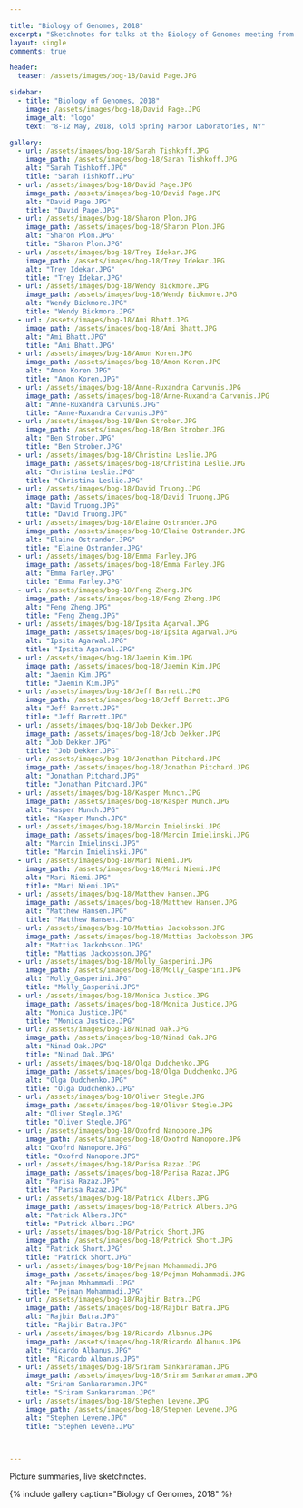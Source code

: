 ```yaml
---

title: "Biology of Genomes, 2018"
excerpt: "Sketchnotes for talks at the Biology of Genomes meeting from May 8-12, 2018 at Cold Spring Harbor Laboratories, NY."
layout: single
comments: true

header:
  teaser: /assets/images/bog-18/David Page.JPG

sidebar:
  - title: "Biology of Genomes, 2018"
    image: /assets/images/bog-18/David Page.JPG
    image_alt: "logo"
    text: "8-12 May, 2018, Cold Spring Harbor Laboratories, NY"

gallery:
  - url: /assets/images/bog-18/Sarah Tishkoff.JPG
    image_path: /assets/images/bog-18/Sarah Tishkoff.JPG
    alt: "Sarah Tishkoff.JPG"
    title: "Sarah Tishkoff.JPG"
  - url: /assets/images/bog-18/David Page.JPG
    image_path: /assets/images/bog-18/David Page.JPG
    alt: "David Page.JPG"
    title: "David Page.JPG"    
  - url: /assets/images/bog-18/Sharon Plon.JPG
    image_path: /assets/images/bog-18/Sharon Plon.JPG
    alt: "Sharon Plon.JPG"
    title: "Sharon Plon.JPG"
  - url: /assets/images/bog-18/Trey Idekar.JPG
    image_path: /assets/images/bog-18/Trey Idekar.JPG
    alt: "Trey Idekar.JPG"
    title: "Trey Idekar.JPG"
  - url: /assets/images/bog-18/Wendy Bickmore.JPG
    image_path: /assets/images/bog-18/Wendy Bickmore.JPG
    alt: "Wendy Bickmore.JPG"
    title: "Wendy Bickmore.JPG"
  - url: /assets/images/bog-18/Ami Bhatt.JPG
    image_path: /assets/images/bog-18/Ami Bhatt.JPG
    alt: "Ami Bhatt.JPG"
    title: "Ami Bhatt.JPG"
  - url: /assets/images/bog-18/Amon Koren.JPG
    image_path: /assets/images/bog-18/Amon Koren.JPG
    alt: "Amon Koren.JPG"
    title: "Amon Koren.JPG"
  - url: /assets/images/bog-18/Anne-Ruxandra Carvunis.JPG
    image_path: /assets/images/bog-18/Anne-Ruxandra Carvunis.JPG
    alt: "Anne-Ruxandra Carvunis.JPG"
    title: "Anne-Ruxandra Carvunis.JPG"
  - url: /assets/images/bog-18/Ben Strober.JPG
    image_path: /assets/images/bog-18/Ben Strober.JPG
    alt: "Ben Strober.JPG"
    title: "Ben Strober.JPG"
  - url: /assets/images/bog-18/Christina Leslie.JPG
    image_path: /assets/images/bog-18/Christina Leslie.JPG
    alt: "Christina Leslie.JPG"
    title: "Christina Leslie.JPG"
  - url: /assets/images/bog-18/David Truong.JPG
    image_path: /assets/images/bog-18/David Truong.JPG
    alt: "David Truong.JPG"
    title: "David Truong.JPG"
  - url: /assets/images/bog-18/Elaine Ostrander.JPG
    image_path: /assets/images/bog-18/Elaine Ostrander.JPG
    alt: "Elaine Ostrander.JPG"
    title: "Elaine Ostrander.JPG"
  - url: /assets/images/bog-18/Emma Farley.JPG
    image_path: /assets/images/bog-18/Emma Farley.JPG
    alt: "Emma Farley.JPG"
    title: "Emma Farley.JPG"
  - url: /assets/images/bog-18/Feng Zheng.JPG
    image_path: /assets/images/bog-18/Feng Zheng.JPG
    alt: "Feng Zheng.JPG"
    title: "Feng Zheng.JPG"
  - url: /assets/images/bog-18/Ipsita Agarwal.JPG
    image_path: /assets/images/bog-18/Ipsita Agarwal.JPG
    alt: "Ipsita Agarwal.JPG"
    title: "Ipsita Agarwal.JPG"
  - url: /assets/images/bog-18/Jaemin Kim.JPG
    image_path: /assets/images/bog-18/Jaemin Kim.JPG
    alt: "Jaemin Kim.JPG"
    title: "Jaemin Kim.JPG"
  - url: /assets/images/bog-18/Jeff Barrett.JPG
    image_path: /assets/images/bog-18/Jeff Barrett.JPG
    alt: "Jeff Barrett.JPG"
    title: "Jeff Barrett.JPG"
  - url: /assets/images/bog-18/Job Dekker.JPG
    image_path: /assets/images/bog-18/Job Dekker.JPG
    alt: "Job Dekker.JPG"
    title: "Job Dekker.JPG"
  - url: /assets/images/bog-18/Jonathan Pitchard.JPG
    image_path: /assets/images/bog-18/Jonathan Pitchard.JPG
    alt: "Jonathan Pitchard.JPG"
    title: "Jonathan Pitchard.JPG"
  - url: /assets/images/bog-18/Kasper Munch.JPG
    image_path: /assets/images/bog-18/Kasper Munch.JPG
    alt: "Kasper Munch.JPG"
    title: "Kasper Munch.JPG"
  - url: /assets/images/bog-18/Marcin Imielinski.JPG
    image_path: /assets/images/bog-18/Marcin Imielinski.JPG
    alt: "Marcin Imielinski.JPG"
    title: "Marcin Imielinski.JPG"
  - url: /assets/images/bog-18/Mari Niemi.JPG
    image_path: /assets/images/bog-18/Mari Niemi.JPG
    alt: "Mari Niemi.JPG"
    title: "Mari Niemi.JPG"
  - url: /assets/images/bog-18/Matthew Hansen.JPG
    image_path: /assets/images/bog-18/Matthew Hansen.JPG
    alt: "Matthew Hansen.JPG"
    title: "Matthew Hansen.JPG"
  - url: /assets/images/bog-18/Mattias Jackobsson.JPG
    image_path: /assets/images/bog-18/Mattias Jackobsson.JPG
    alt: "Mattias Jackobsson.JPG"
    title: "Mattias Jackobsson.JPG"
  - url: /assets/images/bog-18/Molly_Gasperini.JPG
    image_path: /assets/images/bog-18/Molly_Gasperini.JPG
    alt: "Molly_Gasperini.JPG"
    title: "Molly_Gasperini.JPG"
  - url: /assets/images/bog-18/Monica Justice.JPG
    image_path: /assets/images/bog-18/Monica Justice.JPG
    alt: "Monica Justice.JPG"
    title: "Monica Justice.JPG"
  - url: /assets/images/bog-18/Ninad Oak.JPG
    image_path: /assets/images/bog-18/Ninad Oak.JPG
    alt: "Ninad Oak.JPG"
    title: "Ninad Oak.JPG"
  - url: /assets/images/bog-18/Olga Dudchenko.JPG
    image_path: /assets/images/bog-18/Olga Dudchenko.JPG
    alt: "Olga Dudchenko.JPG"
    title: "Olga Dudchenko.JPG"
  - url: /assets/images/bog-18/Oliver Stegle.JPG
    image_path: /assets/images/bog-18/Oliver Stegle.JPG
    alt: "Oliver Stegle.JPG"
    title: "Oliver Stegle.JPG"
  - url: /assets/images/bog-18/Oxofrd Nanopore.JPG
    image_path: /assets/images/bog-18/Oxofrd Nanopore.JPG
    alt: "Oxofrd Nanopore.JPG"
    title: "Oxofrd Nanopore.JPG"
  - url: /assets/images/bog-18/Parisa Razaz.JPG
    image_path: /assets/images/bog-18/Parisa Razaz.JPG
    alt: "Parisa Razaz.JPG"
    title: "Parisa Razaz.JPG"
  - url: /assets/images/bog-18/Patrick Albers.JPG
    image_path: /assets/images/bog-18/Patrick Albers.JPG
    alt: "Patrick Albers.JPG"
    title: "Patrick Albers.JPG"
  - url: /assets/images/bog-18/Patrick Short.JPG
    image_path: /assets/images/bog-18/Patrick Short.JPG
    alt: "Patrick Short.JPG"
    title: "Patrick Short.JPG"
  - url: /assets/images/bog-18/Pejman Mohammadi.JPG
    image_path: /assets/images/bog-18/Pejman Mohammadi.JPG
    alt: "Pejman Mohammadi.JPG"
    title: "Pejman Mohammadi.JPG"
  - url: /assets/images/bog-18/Rajbir Batra.JPG
    image_path: /assets/images/bog-18/Rajbir Batra.JPG
    alt: "Rajbir Batra.JPG"
    title: "Rajbir Batra.JPG"
  - url: /assets/images/bog-18/Ricardo Albanus.JPG
    image_path: /assets/images/bog-18/Ricardo Albanus.JPG
    alt: "Ricardo Albanus.JPG"
    title: "Ricardo Albanus.JPG"
  - url: /assets/images/bog-18/Sriram Sankararaman.JPG
    image_path: /assets/images/bog-18/Sriram Sankararaman.JPG
    alt: "Sriram Sankararaman.JPG"
    title: "Sriram Sankararaman.JPG"
  - url: /assets/images/bog-18/Stephen Levene.JPG
    image_path: /assets/images/bog-18/Stephen Levene.JPG
    alt: "Stephen Levene.JPG"
    title: "Stephen Levene.JPG"
  


---
```


Picture summaries, live sketchnotes.

{% include gallery caption="Biology of Genomes, 2018" %}
